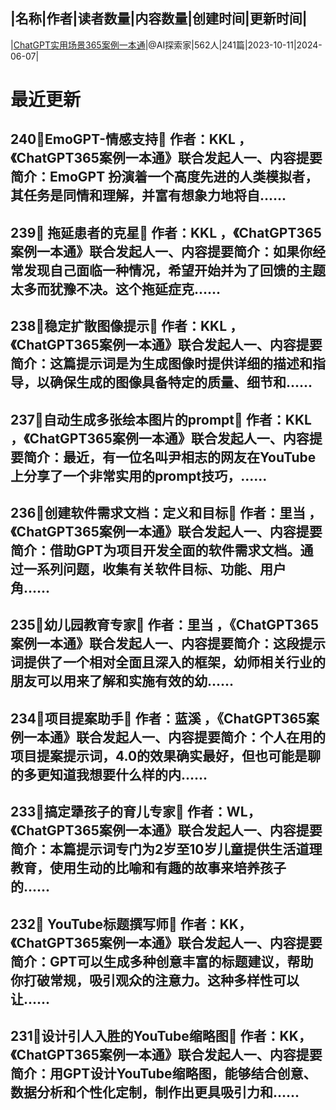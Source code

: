 |名称|作者|读者数量|内容数量|创建时间|更新时间|
---
|[ChatGPT实用场景365案例一本通](https://xiaobot.net/p/ChatGPT365?refer=0b133df9-27dc-423b-8101-639049001c13)|@AI探索家|562人|241篇|2023-10-11|2024-06-07|

# 最近更新
## 240📌EmoGPT-情感支持📝 作者：KKL ，《ChatGPT365案例一本通》联合发起人一、内容提要简介：EmoGPT 扮演着一个高度先进的人类模拟者，其任务是同情和理解，并富有想象力地将自......
## 239📌 拖延患者的克星📝 作者：KKL ，《ChatGPT365案例一本通》联合发起人一、内容提要简介：如果你经常发现自己面临一种情况，希望开始并为了回馈的主题太多而犹豫不决。这个拖延症克......
## 238📌稳定扩散图像提示📝 作者：KKL ，《ChatGPT365案例一本通》联合发起人一、内容提要简介：这篇提示词是为生成图像时提供详细的描述和指导，以确保生成的图像具备特定的质量、细节和......
## 237📌自动生成多张绘本图片的prompt📝 作者：KKL ，《ChatGPT365案例一本通》联合发起人一、内容提要简介：最近，有一位名叫尹相志的网友在YouTube上分享了一个非常实用的prompt技巧，......
## 236📌创建软件需求文档：定义和目标📝 作者：里当 ，《ChatGPT365案例一本通》联合发起人一、内容提要简介：借助GPT为项目开发全面的软件需求文档。通过一系列问题，收集有关软件目标、功能、用户角......
## 235📌幼儿园教育专家📝 作者：里当 ，《ChatGPT365案例一本通》联合发起人一、内容提要简介：这段提示词提供了一个相对全面且深入的框架，幼师相关行业的朋友可以用来了解和实施有效的幼......
## 234📌项目提案助手📝 作者：蓝溪 ，《ChatGPT365案例一本通》联合发起人一、内容提要简介：个人在用的项目提案提示词，4.0的效果确实最好，但也可能是聊的多更知道我想要什么样的内......
## 233📌搞定犟孩子的育儿专家📝 作者：WL，《ChatGPT365案例一本通》联合发起人一、内容提要简介：本篇提示词专门为2岁至10岁儿童提供生活道理教育，使用生动的比喻和有趣的故事来培养孩子的......
## 232📌 YouTube标题撰写师📝 作者：KK，《ChatGPT365案例一本通》联合发起人一、内容提要简介：GPT可以生成多种创意丰富的标题建议，帮助你打破常规，吸引观众的注意力。这种多样性可以让......
## 231📌设计引人入胜的YouTube缩略图📝 作者：KK，《ChatGPT365案例一本通》联合发起人一、内容提要简介：用GPT设计YouTube缩略图，能够结合创意、数据分析和个性化定制，制作出更具吸引力和......

